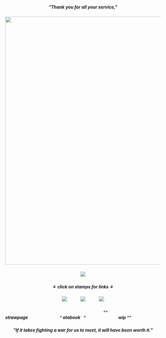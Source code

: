 ##### <p align="center"> "Thank you for all your service,"
##### <p align="center"> <img src="https://files.catbox.moe/5l8k9k.png" height="800" />




##### <p align="center"> ![](https://komarev.com/ghpvc/?username=eijiromantic&label=ᰔᩚ&color=fdbff1&style=plastic&abbreviated=true) 

##### <p align="center"> ↓ click on stamps for links ↓
##### <p align="center"> [![](https://files.catbox.moe/ylrks5.png)](https://eijiromantic.straw.page)⠀⠀⠀⠀ [![](https://files.catbox.moe/n4gctd.png)](https://eijirou.atabook.org)⠀⠀⠀⠀ ![](https://files.catbox.moe/3l2tz5.png)
##### <p align="left">⠀⠀⠀⠀⠀⠀⠀⠀⠀⠀⠀⠀⠀⠀⠀⠀⠀⠀⠀⠀⠀⠀⠀⠀⠀⠀⠀⠀⠀⠀⠀^^ strawpage⠀⠀⠀⠀⠀⠀⠀⠀⠀⠀^ atabook⠀^ ⠀⠀⠀⠀⠀⠀⠀⠀⠀⠀wip ^^
##### <p align="center"> "If it takes fighting a war for us to meet, it will have been worth it."
